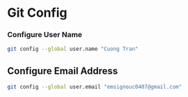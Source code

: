 # Git Config

### Configure User Name

```bash
git config --global user.name "Cuong Tran"
```

## Configure Email Address

```bash
git config --global user.email "emsignouc0407@gmail.com"
```
